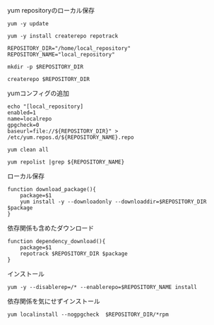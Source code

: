 yum repositoryのローカル保存

```
yum -y update
```

```
yum -y install createrepo repotrack
```

```
REPOSITORY_DIR="/home/local_repository"
REPOSITORY_NAME="local_repository"
```

```
mkdir -p $REPOSITORY_DIR
```

```
createrepo $REPOSITORY_DIR
```

yumコンフィグの追加
```
echo "[local_repository]
enabled=1
name=localrepo
gpgcheck=0
baseurl=file://${REPOSITORY_DIR}" > /etc/yum.repos.d/${REPOSITORY_NAME}.repo
```

```
yum clean all
```

```
yum repolist |grep ${REPOSITORY_NAME}
```

ローカル保存
```
function download_package(){
    package=$1
    yum install -y --downloadonly --downloaddir=$REPOSITORY_DIR $package
}
```

依存関係も含めたダウンロード
```
function dependency_download(){
    package=$1
    repotrack $REPOSITORY_DIR $package
}
```

インストール
```
yum -y --disablerep=/* --enablerepo=$REPOSITORY_NAME install
```

依存関係を気にせずインストール
```
yum localinstall --nogpgcheck  $REPOSITORY_DIR/*rpm
```
















